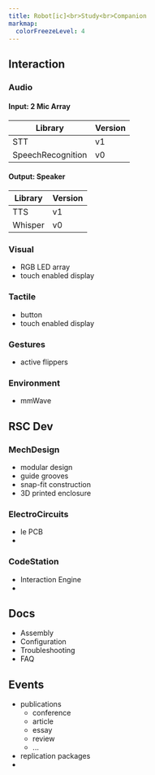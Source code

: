 ```yaml
---
title: Robot[ic]<br>Study<br>Companion
markmap:
  colorFreezeLevel: 4
---
```


## Interaction


### Audio

#### Input: 2 Mic Array
| Library | Version | 
|-|-|
| STT | v1 | 
| SpeechRecognition | v0 | 


#### Output: Speaker

| Library | Version | 
|-|-|
| TTS | v1 | 
| Whisper | v0 | 


### Visual

- RGB LED array
- touch enabled display

### Tactile

- button
- touch enabled display

### Gestures

- active flippers

### Environment

- mmWave


## RSC Dev



### MechDesign

- modular design
- guide grooves
- snap-fit construction
- 3D printed enclosure

### ElectroCircuits

- le PCB
- 

### CodeStation

- Interaction Engine
- 

## Docs

- Assembly
- Configuration
- Troubleshooting
- FAQ

## Events

- publications
  - conference
  - article
  - essay
  - review
  - ...
- replication packages
- 


